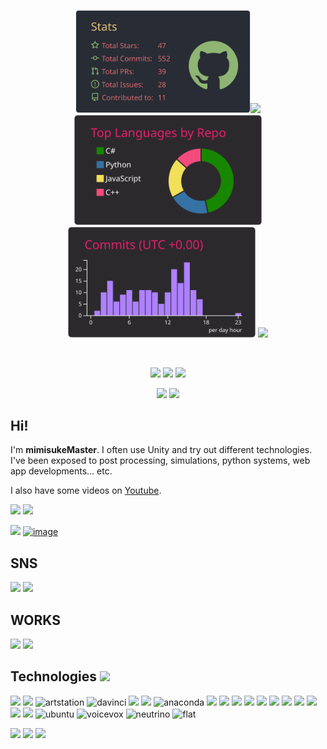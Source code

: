 <p align="center">
 <img src="https://raw.githubusercontent.com/mimisukeMaster/mimisukeMaster/main/profile-summary-card-output/onedark/3-stats.svg" width="280px"><img src="https://github-readme-stats.vercel.app/api/top-langs/?username=mimisukeMaster&layout=compact&langs_count=15&theme=onedark&hide=shaderlab" width="300px">
<br>
<img src="https://raw.githubusercontent.com/mimisukeMaster/mimisukeMaster/main/profile-summary-card-output/monokai/1-repos-per-language.svg" width="300px">
<img src="https://raw.githubusercontent.com/mimisukeMaster/mimisukeMaster/main/profile-summary-card-output/monokai/4-productive-time.svg" width="300px">
 
 <img src="https://github-profile-trophy.vercel.app/?username=mimisukeMaster&theme=radical&no-frame=true&rank=-?">
</p>
 
<br><p align="center">
[<img src="https://img.shields.io/badge/-X-X.svg?style=flat-square&logo=X&logoColor=white&color=black">](https://twitter.com/mimisukeMaster)
[<img src="https://img.shields.io/badge/-ArtStation-artstation.svg?&style=flat-square&logo=artstation&logoColor=blue&color=gray">](https://www.artstation.com/mimisukemaster)
[<img src="https://img.shields.io/badge/-Youtube-youtube.svg?&style=flat-square&logo=youtube&logoColor=white&color=red">](https://www.youtube.com/channel/UCWnmp8t4GJzcjBxhtgo9rKQ)

<p align="center">
<img src="https://komarev.com/ghpvc/?username=mimisukeMaster">
<img src="https://img.shields.io/github/followers/mimisukeMaster?color=f38ac5?label=follow &logo=github&style=flat">


## Hi! 

I'm **mimisukeMaster**. I often use Unity and try out different technologies. I've been exposed to post processing, simulations, python systems, web app developments... etc.

I also have some videos on [Youtube](https://www.youtube.com/channel/UCWnmp8t4GJzcjBxhtgo9rKQ).

[<img src="https://user-images.githubusercontent.com/81568941/134357931-f76bb642-a2ef-44da-8b0b-51cc66f9fda3.png" width="390px">](https://www.artstation.com/artwork/JeRzxa)
[<img src="https://github.com/user-attachments/assets/c45c6f74-75bf-46cd-92e9-1e09ae9610f9" width="370px">](https://github.com/mimisukeMaster/Simulation-of-Universal-Gravitation)

[<img src="https://github.com/user-attachments/assets/9d7ebcbd-1207-4e3d-92c2-b81a1e46030d" width="350px">](https://github.com/mimisukeMaster/MarkovChainGenerator)
[<img alt="image" src="https://github.com/user-attachments/assets/61b8adaa-7d79-4095-a4b3-30d19e9b4f3c" width="415px">](https://github.com/mimisukeMaster/AI-VOICEVOX)


## SNS
[<img src="https://github.com/mimisukeMaster/mimisukeMaster/assets/81568941/476ca95c-12f1-4a4d-8bc0-855473c8b832" width="32px">](https://twitter.com/mimisukeMaster) 
[<img src="https://user-images.githubusercontent.com/81568941/134698076-72b6b031-c592-4940-892d-e9307264cdd7.png" width="36px">](https://www.youtube.com/channel/UCWnmp8t4GJzcjBxhtgo9rKQ) 

## WORKS
[<img src="https://img.shields.io/badge/ART STATION-black?style=flat-square&logo=artstation" width="160px">](https://www.artstation.com/mimisukemaster) 
[<img src="https://user-images.githubusercontent.com/81568941/158958883-3bc5b439-74ec-4c4b-b2b4-fa5721e57303.png" width="150px">](https://unityroom.com/users/mimisukemaster)
## Technologies <img src="https://media2.giphy.com/media/WFZvB7VIXBgiz3oDXE/giphy.gif" width="3%">
[<img src="https://skillicons.dev/icons?i=unity">](https://unity.com/ja)
[<img src="https://skillicons.dev/icons?i=blender">](https://www.blender.org/)
<img alt="artstation" src="https://github.com/user-attachments/assets/4642eb21-92f0-4f5e-89ef-0075be17e215" height="45px">
<img alt="davinci" src=https://github.com/user-attachments/assets/27b9e89c-52ee-41e3-a15f-7e9cf8d425b6 height="50px">
[<img src="https://skillicons.dev/icons?i=cs">](https://docs.microsoft.com/ja-jp/dotnet/csharp/)
[<img src="https://skillicons.dev/icons?i=python">](https://www.python.org/)
<img alt="anaconda" src="https://github.com/user-attachments/assets/ba1309af-42ba-49bc-9f62-fc995a055757" height="50px">
[<img src="https://skillicons.dev/icons?i=js">](https://developer.mozilla.org/ja/docs/Web/JavaScript)
[<img src="https://skillicons.dev/icons?i=nodejs">](https://nodejs.org/en)
[<img src="https://skillicons.dev/icons?i=npm">](https://www.npmjs.com/)
<img src="https://skillicons.dev/icons?i=html">
<img src="https://skillicons.dev/icons?i=css">
<img src="https://skillicons.dev/icons?i=vercel">
<img src="https://skillicons.dev/icons?i=vscode">
<img src="https://skillicons.dev/icons?i=rider">
<img src="https://skillicons.dev/icons?i=opencv">
<img src="https://skillicons.dev/icons?i=pycharm">
<img src="https://skillicons.dev/icons?i=linux">
<img alt="ubuntu" src="https://github.com/user-attachments/assets/7ec913c2-dcc5-42e6-84eb-eceea5df278c" height="50px">
<img alt="voicevox" src="https://github.com/user-attachments/assets/f67cf454-bbf7-4aad-a45c-9818ae8a90aa" height="55px">
<img alt="neutrino" src="https://github.com/user-attachments/assets/046f67dd-ba73-4bfe-b494-672937eb07bc" height="53px">
<img alt="flat" src="https://github.com/user-attachments/assets/3f7ada68-bac7-4d66-9ccb-8a60e4b5ead8" height="49px">


[<img src="https://img.shields.io/badge/Unity-MLAgents-black.svg?logo=unity">](https://unity.com/products/machine-learning-agents)
[<img src="https://img.shields.io/badge/Azure Kinect-purple.svg">](https://azure.microsoft.com/ja-jp/services/kinect-dk/)
[<img src="https://img.shields.io/badge/ARKit-pink.svg?logo=apple">](https://unity.com/ja/unity/features/arfoundation)
 
